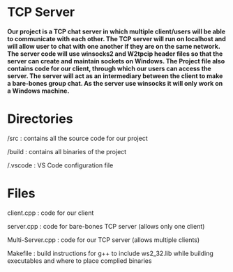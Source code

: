 # TCP Server

**Our project is a TCP chat server in which multiple client/users will be able to communicate with each other. The TCP server will run on localhost and will allow user to chat with one another if they are on the same network. The server code will use winsocks2 and W2tpcip header files so that the server can create and maintain sockets on Windows. The Project file also contains code for our client, through which our users can access the server. The server will act as an intermediary between the client to make a bare-bones group chat. As the server use winsocks it will only work on a Windows machine.**


# Directories
/src : contains all the source code for our project

/build : contains all binaries of the project

/.vscode : VS Code configuration file


# Files

client.cpp : code for our client 

server.cpp : code for bare-bones TCP server (allows only one client)

Multi-Server.cpp : code for our TCP server (allows multiple clients)

Makefile : build instructions for g++ to include ws2_32.lib while building executables and where to place complied binaries 

